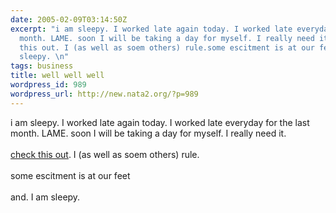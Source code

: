 ```yaml
---
date: 2005-02-09T03:14:50Z
excerpt: "i am sleepy. I worked late again today. I worked late everyday for the last
  month. LAME. soon I will be taking a day for myself. I really need it. \n\ncheck
  this out. I (as well as soem others) rule.some escitment is at our feetand. I am
  sleepy. \n"
tags: business
title: well well well
wordpress_id: 989
wordpress_url: http://new.nata2.org/?p=989
---
```


i am sleepy. I worked late again today. I worked late everyday for the last month. LAME. soon I will be taking a day for myself. I really need it. 
<br/><br/>
<a href="http://www.nytimes.com/2005/02/09/business/media/09adco.html">check this out</a>. I (as well as soem others) rule.<br/><br/>some escitment is at our feet<br/><br/>and. I am sleepy. 

